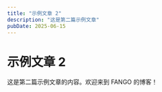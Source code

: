 ```yaml
---
title: "示例文章 2"
description: "这是第二篇示例文章"
pubDate: 2025-06-15
---
```


# 示例文章 2

这是第二篇示例文章的内容。欢迎来到 FANGO 的博客！